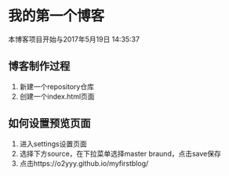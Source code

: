 # 我的第一个博客

本博客项目开始与2017年5月19日 14:35:37

## 博客制作过程
1. 新建一个repository仓库
2. 创建一个index.html页面

## 如何设置预览页面
1. 进入settings设置页面
2. 选择下方source，在下拉菜单选择master braund，点击save保存
3. 点击https://o2yyy.github.io/myfirstblog/
